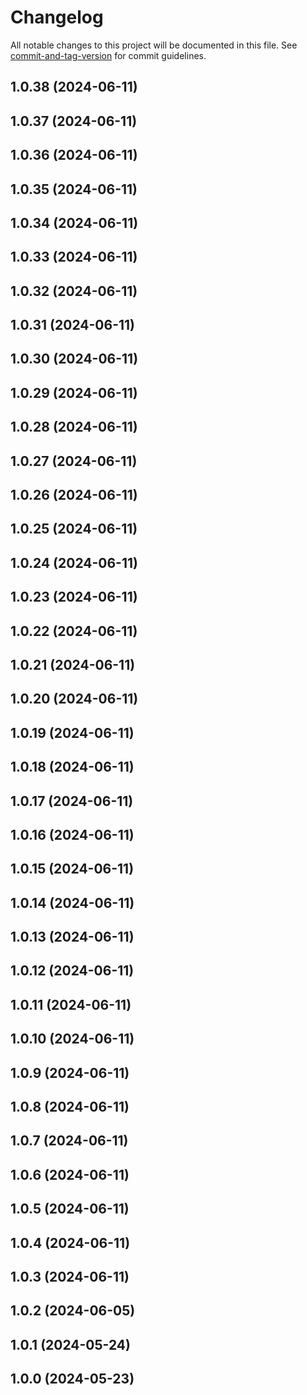 # Changelog

All notable changes to this project will be documented in this file. See [commit-and-tag-version](https://github.com/absolute-version/commit-and-tag-version) for commit guidelines.

## 1.0.38 (2024-06-11)

## 1.0.37 (2024-06-11)

## 1.0.36 (2024-06-11)

## 1.0.35 (2024-06-11)

## 1.0.34 (2024-06-11)

## 1.0.33 (2024-06-11)

## 1.0.32 (2024-06-11)

## 1.0.31 (2024-06-11)

## 1.0.30 (2024-06-11)

## 1.0.29 (2024-06-11)

## 1.0.28 (2024-06-11)

## 1.0.27 (2024-06-11)

## 1.0.26 (2024-06-11)

## 1.0.25 (2024-06-11)

## 1.0.24 (2024-06-11)

## 1.0.23 (2024-06-11)

## 1.0.22 (2024-06-11)

## 1.0.21 (2024-06-11)

## 1.0.20 (2024-06-11)

## 1.0.19 (2024-06-11)

## 1.0.18 (2024-06-11)

## 1.0.17 (2024-06-11)

## 1.0.16 (2024-06-11)

## 1.0.15 (2024-06-11)

## 1.0.14 (2024-06-11)

## 1.0.13 (2024-06-11)

## 1.0.12 (2024-06-11)

## 1.0.11 (2024-06-11)

## 1.0.10 (2024-06-11)

## 1.0.9 (2024-06-11)

## 1.0.8 (2024-06-11)

## 1.0.7 (2024-06-11)

## 1.0.6 (2024-06-11)

## 1.0.5 (2024-06-11)

## 1.0.4 (2024-06-11)

## 1.0.3 (2024-06-11)

## 1.0.2 (2024-06-05)

## 1.0.1 (2024-05-24)

## 1.0.0 (2024-05-23)
